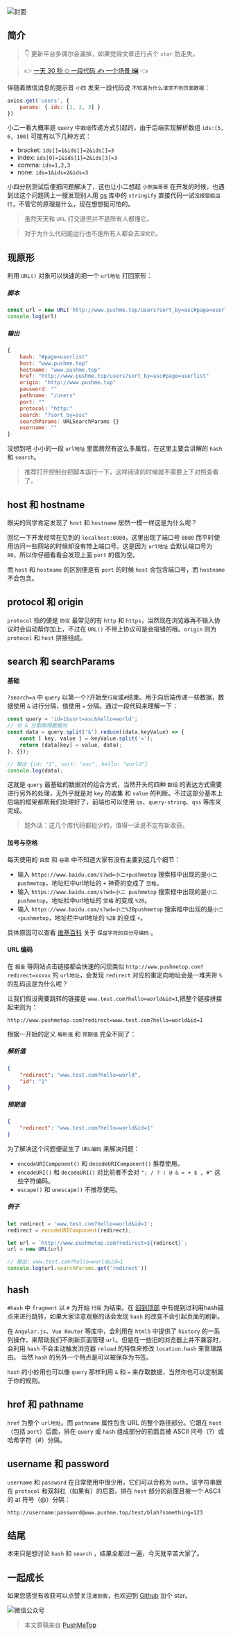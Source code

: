 <!-- # URL大爆炸 -->

![封面](https://raw.githubusercontent.com/pushmetop/resource/master/30-seconds-for-everyday/url/poster.png)

## 简介

> 👇 更新平台多偶尔会漏掉，如果觉得文章还行点个 `star` 防走失。

> 👉 [一天 30 秒 ⏱ 一段代码 ✍️ 一个场景 🖼](https://github.com/pushmetop/30-seconds-for-everyday) 👈

伴随着微信消息的提示音 `小四` 发来一段代码说 `不知道为什么请求不到页面数据`：

```javascript
axios.get('users', {
    params: { ids: [1, 2, 3] }
})
```

小二一看大概率是 `query` 中`数组`传递方式引起的，由于后端实现解析数组 `ids:[5, 6, 100]` 可能有以下几种方式：

* bracket: `ids[]=1&ids[]=2&ids[]=3`
* index: `ids[0]=1&ids[1]=2&ids[3]=3`
* comma: `ids=1,2,3`
* none: `ids=1&ids=2&ids=3`

小四分别测试后便把问题解决了，这也让小二想起 `小熊猫哥哥` 在开发的时候，也遇到过这个问题网上一搜发现别人用 [qs](https://www.npmjs.com/package/qs) 库中的 `stringify` 直接代码一试`没报错能运行`，不管它的原理是什么，现在想想挺可怕的。

> 虽然天天和 `URL` 打交道但并不是所有人都懂它。

> 对于为什么代码能运行也不是所有人都会去`深究它`。

## 现原形

利用 `URL()` 对象可以快速的把一个 `url地址` 打回原形：

##### 脚本

```javascript
const url = new URL('http://www.pushme.top/users?sort_by=asc#page=userlist')
console.log(url)
```

##### 输出

```javascript
{
    hash: "#page=userlist"
    host: "www.pushme.top"
    hostname: "www.pushme.top"
    href: "http://www.pushme.top/users?sort_by=asc#page=userlist"
    origin: "http://www.pushme.top"
    password: ""
    pathname: "/users"
    port: ""
    protocol: "http:"
    search: "?sort_by=asc"
    searchParams: URLSearchParams {}
    username: ""
}
```

没想到吧 小小的一段 `url地址` 里面居然有这么多属性，在这里主要会讲解的 `hash` 和 `search`。

> 推荐打开控制台把脚本运行一下，这样阅读的时候就不需要上下对照查看了。

## host 和 hostname

眼尖的同学肯定发现了 `host` 和 `hostname` 居然一模一样这是为什么呢？

回忆一下开发经常在见到的 `localhost:8080`，这里出现了端口号 `8080` 而平时使用访问一些网站的时候却没有带上端口号。这是因为 `url地址` 会默认端口号为 `80`，所以你仔细看看会发现上面 `port` 的值为空。

而 `host` 和 `hostname` 的区别便是有 `port` 的时候 `host` 会包含端口号，而 `hostname` 不会包含。

## protocol 和 origin

`protocol` 指的便是 `协议` 最常见的有 `http` 和 `https`，当然现在浏览器再不输入协议时会自动帮你加上，不过在 `URL()` 不带上协议可是会报错的哦。`origin` 则为 `protocel` 和 `host` 拼接组成。

## search 和 searchParams

#### 基础

`?search=a` 中 `query` 以第一个`?`开始至`行尾`或`#`结束。用于向后端传递一些数据，数据使用 `&` 进行分隔，值使用 `=` 分隔。通过一段代码来理解一下：

```javascript
const query = 'id=1&sort=asc&hello=world';
// 对 & 分割取得数据对
const data = query.split('&').reduce((data,keyValue) => {
    const [ key, value ] = keyValue.split('=');
    return (data[key] = value, data);
}, {});

// 输出 {id: "1", sort: "asc", hello: "world"}
console.log(data);
```

这就是 `query` 最基础的数据对的组合方式，当然开头的四种 `数组` 的表达方式需要进行另外的处理，无外乎就是对 `key` 的收集 和 `value` 的判断。不过这部分基本上后端的框架都帮我们处理好了，前端也可以使用 `qs`、`query-string`、`qss` 等库来完成。

> 题外话：这几个库代码都挺少的，值得一读说不定有新收获。

#### 加号与空格

每天使用的 `百度` 和 `谷歌` 中不知道大家有没有主要到这几个细节：

* 输入 `https://www.baidu.com/s?wd=小二+pushmetop` 搜索框中出现的是`小二 pushmetop`，地址栏中url地址的 `+` 神奇的变成了 `空格`。
* 输入 `https://www.baidu.com/s?wd=小二 pushmetop` 搜索框中出现的是`小二 pushmetop`，地址栏中url地址的 `空格` 的变成 `%20`。
* 输入 `https://www.baidu.com/s?wd=小二%2Bpushmetop` 搜索框中出现的是`小二+pushmetop`，地址栏中url地址的 `%2B` 的变成 `+`。

具体原因可以查看 [维基百科](https://zh.wikipedia.org/wiki/%E7%99%BE%E5%88%86%E5%8F%B7%E7%BC%96%E7%A0%81) 关于 `保留字符的百分号编码` 。

#### URL 编码

在 `掘金` 等网站点击链接都会快速的闪现类似 `http://www.pushmetop.com?redirect=xxxxx` 的 `url地址`，会发现 `redirect` 对应的重定向地址会是一堆夹带 `%` 的乱码这是为什么呢？

让我们假设需要跳转的链接是 `www.test.com?hello=world&id=1`,把整个链接拼接起来则为：

```
http://www.pushmetop.com?redirect=www.test.com?hello=world&id=1
```

根据一开始的定义 `解析值` 和 `预期值` 完全不同了：

##### 解析值
```json
{
    "redirect": "www.test.com?hello=world",
    "id": "1"
}
```

##### 预期值
```json
{
    "redirect": "www.test.com?hello=world&id=1"
}
```

为了解决这个问题便诞生了 `URL编码` 来解决问题：

*  `encodeURIComponent()` 和 `decodeURIComponent()` 推荐使用。
*  `encodeURI()` 和 `decodeURI()` 对比前者不会对 `"; / ? : @ & = + $ , #"` 这些字符编码。
*  `escape()` 和 `unescape()` 不推荐使用。

##### 例子

```javascript
let redirect = 'www.test.com?hello=world&id=1';
redirect = encodeURIComponent(redirect);

let url = `http://www.pushmetop.com?redirect=${redirect}`;
url = new URL(url)

// 输出: www.test.com?hello=world&id=1
console.log(url.searchParams.get('redirect'))
```

## hash

`#hash` 中 `fragment` 以 `#` 为开始 `行尾` 为结束。在 [回到顶部](https://github.com/pushmetop/30-seconds-for-everyday/blob/master/posts/scroll.md) 中有提到过利用hash锚点来进行跳转，如果大家注意观察的话会发现 `hash` 的改变不会引起页面的刷新。

在 `Angular.js`、`Vue Router` 等库中，会利用在 `html5` 中提供了 `history` 的一系列操作，来帮助我们不刷新页面管理  `url`。但是在一些旧的浏览器上并不兼容时，会利用 `hash` 不会主动触发浏览器 `reload` 的特性来修改 `location.hash` 来管理路由。 当然 `hash` 的另外一个特点是可以被保存为书签。

`hash` 的小妙用也可以像 `query` 那样利用 `&` 和 `=` 来存取数据，当然你也可以定制属于你的规则。

## href 和 pathname

`href` 为整个 `url地址`。而 `pathname` 属性包含 URL 的整个路径部分。它跟在 `host` （包括 `port`）后面，排在 `query` 或 `hash` 组成部分的前面且被 ASCII 问号（?）或哈希字符（#）分隔。

## username 和 password

`username` 和 `password` 在日常使用中很少用，它们可以合称为 `auth`。该字符串跟在 `protocol` 和双斜杠（如果有）的后面，排在 `host` 部分的前面且被一个 ASCII 的 at 符号（@）分隔：

```
http://username:password@www.pushme.top/test/blah?something=123
```

## 结尾

本来只是想讨论 `hash` 和 `search` ，结果全都过一遍，今天就辛苦大家了。

## 一起成长

如果您感觉有收获可以点赞关注`激励我`，也欢迎到 [Github](https://github.com/pushmetop/30-seconds-for-everyday) 加个 star。

![微信公众号](https://user-gold-cdn.xitu.io/2019/3/23/169a7432d41b5b62?w=200&h=208&f=png&s=33008)

> 本文原稿来自 [PushMeTop](https://github.com/pushmetop)